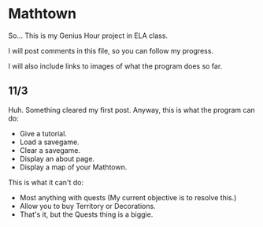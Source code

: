 # Mathtown
So... This is my Genius Hour project in ELA class.

I will post comments in this file, so you can follow my progress.

I will also include links to images of what the program does so far.

## 11/3

Huh. Something cleared my first post. Anyway, this is what the program can do:
* Give a tutorial.
* Load a savegame.
* Clear a savegame.
* Display an about page.
* Display a map of your Mathtown.

This is what it can't do:
* Most anything with quests (My current objective is to resolve this.)
* Allow you to buy Territory or Decorations.
* That's it, but the Quests thing is a biggie.
